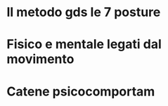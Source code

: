 
# Il metodo gds le 7 posture

# Fisico e mentale legati dal movimento

# Catene psicocomportam

<!--stackedit_data:
eyJoaXN0b3J5IjpbNDE1NjAyNDI3XX0=
-->